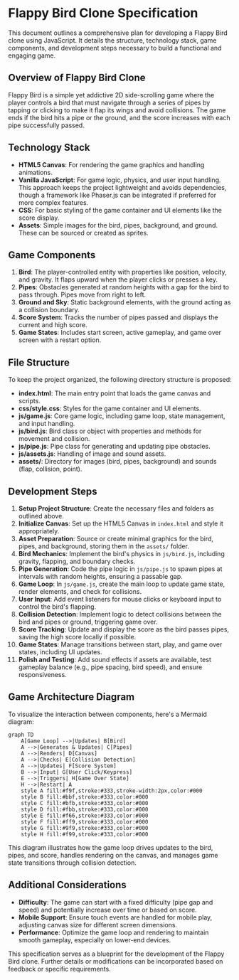 # Flappy Bird Clone Specification

This document outlines a comprehensive plan for developing a Flappy Bird clone using JavaScript. It details the structure, technology stack, game components, and development steps necessary to build a functional and engaging game.

## Overview of Flappy Bird Clone

Flappy Bird is a simple yet addictive 2D side-scrolling game where the player controls a bird that must navigate through a series of pipes by tapping or clicking to make it flap its wings and avoid collisions. The game ends if the bird hits a pipe or the ground, and the score increases with each pipe successfully passed.

## Technology Stack

- **HTML5 Canvas**: For rendering the game graphics and handling animations.
- **Vanilla JavaScript**: For game logic, physics, and user input handling. This approach keeps the project lightweight and avoids dependencies, though a framework like Phaser.js can be integrated if preferred for more complex features.
- **CSS**: For basic styling of the game container and UI elements like the score display.
- **Assets**: Simple images for the bird, pipes, background, and ground. These can be sourced or created as sprites.

## Game Components

1. **Bird**: The player-controlled entity with properties like position, velocity, and gravity. It flaps upward when the player clicks or presses a key.
2. **Pipes**: Obstacles generated at random heights with a gap for the bird to pass through. Pipes move from right to left.
3. **Ground and Sky**: Static background elements, with the ground acting as a collision boundary.
4. **Score System**: Tracks the number of pipes passed and displays the current and high score.
5. **Game States**: Includes start screen, active gameplay, and game over screen with a restart option.

## File Structure

To keep the project organized, the following directory structure is proposed:
- **index.html**: The main entry point that loads the game canvas and scripts.
- **css/style.css**: Styles for the game container and UI elements.
- **js/game.js**: Core game logic, including game loop, state management, and input handling.
- **js/bird.js**: Bird class or object with properties and methods for movement and collision.
- **js/pipe.js**: Pipe class for generating and updating pipe obstacles.
- **js/assets.js**: Handling of image and sound assets.
- **assets/**: Directory for images (bird, pipes, background) and sounds (flap, collision, point).

## Development Steps

1. **Setup Project Structure**: Create the necessary files and folders as outlined above.
2. **Initialize Canvas**: Set up the HTML5 Canvas in `index.html` and style it appropriately.
3. **Asset Preparation**: Source or create minimal graphics for the bird, pipes, and background, storing them in the `assets/` folder.
4. **Bird Mechanics**: Implement the bird's physics in `js/bird.js`, including gravity, flapping, and boundary checks.
5. **Pipe Generation**: Code the pipe logic in `js/pipe.js` to spawn pipes at intervals with random heights, ensuring a passable gap.
6. **Game Loop**: In `js/game.js`, create the main loop to update game state, render elements, and check for collisions.
7. **User Input**: Add event listeners for mouse clicks or keyboard input to control the bird's flapping.
8. **Collision Detection**: Implement logic to detect collisions between the bird and pipes or ground, triggering game over.
9. **Score Tracking**: Update and display the score as the bird passes pipes, saving the high score locally if possible.
10. **Game States**: Manage transitions between start, play, and game over states, including UI updates.
11. **Polish and Testing**: Add sound effects if assets are available, test gameplay balance (e.g., pipe spacing, bird speed), and ensure responsiveness.

## Game Architecture Diagram

To visualize the interaction between components, here's a Mermaid diagram:

```mermaid
graph TD
    A[Game Loop] -->|Updates| B[Bird]
    A -->|Generates & Updates| C[Pipes]
    A -->|Renders| D[Canvas]
    A -->|Checks| E[Collision Detection]
    A -->|Updates| F[Score System]
    B -->|Input| G[User Click/Keypress]
    E -->|Triggers| H[Game Over State]
    H -->|Restart| A
    style A fill:#f9f,stroke:#333,stroke-width:2px,color:#000
    style B fill:#bbf,stroke:#333,color:#000
    style C fill:#bfb,stroke:#333,color:#000
    style D fill:#fbb,stroke:#333,color:#000
    style E fill:#f66,stroke:#333,color:#000
    style F fill:#ff9,stroke:#333,color:#000
    style G fill:#9f9,stroke:#333,color:#000
    style H fill:#f99,stroke:#333,color:#000
```

This diagram illustrates how the game loop drives updates to the bird, pipes, and score, handles rendering on the canvas, and manages game state transitions through collision detection.

## Additional Considerations

- **Difficulty**: The game can start with a fixed difficulty (pipe gap and speed) and potentially increase over time or based on score.
- **Mobile Support**: Ensure touch events are handled for mobile play, adjusting canvas size for different screen dimensions.
- **Performance**: Optimize the game loop and rendering to maintain smooth gameplay, especially on lower-end devices.

This specification serves as a blueprint for the development of the Flappy Bird clone. Further details or modifications can be incorporated based on feedback or specific requirements.
